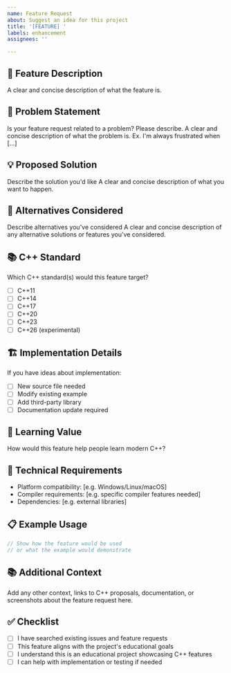 ```yaml
---
name: Feature Request
about: Suggest an idea for this project
title: '[FEATURE] '
labels: enhancement
assignees: ''

---
```


## 🚀 Feature Description
A clear and concise description of what the feature is.

## 🎯 Problem Statement
Is your feature request related to a problem? Please describe.
A clear and concise description of what the problem is. Ex. I'm always frustrated when [...]

## 💡 Proposed Solution
Describe the solution you'd like
A clear and concise description of what you want to happen.

## 🔄 Alternatives Considered
Describe alternatives you've considered
A clear and concise description of any alternative solutions or features you've considered.

## 📚 C++ Standard
Which C++ standard(s) would this feature target?
- [ ] C++11
- [ ] C++14
- [ ] C++17
- [ ] C++20
- [ ] C++23
- [ ] C++26 (experimental)

## 🏗️ Implementation Details
If you have ideas about implementation:
- [ ] New source file needed
- [ ] Modify existing example
- [ ] Add third-party library
- [ ] Documentation update required

## 📖 Learning Value
How would this feature help people learn modern C++?

## 🔧 Technical Requirements
- Platform compatibility: [e.g. Windows/Linux/macOS]
- Compiler requirements: [e.g. specific compiler features needed]
- Dependencies: [e.g. external libraries]

## 📋 Example Usage
```cpp
// Show how the feature would be used
// or what the example would demonstrate
```

## 📚 Additional Context
Add any other context, links to C++ proposals, documentation, or screenshots about the feature request here.

## ✅ Checklist
- [ ] I have searched existing issues and feature requests
- [ ] This feature aligns with the project's educational goals
- [ ] I understand this is an educational project showcasing C++ features
- [ ] I can help with implementation or testing if needed